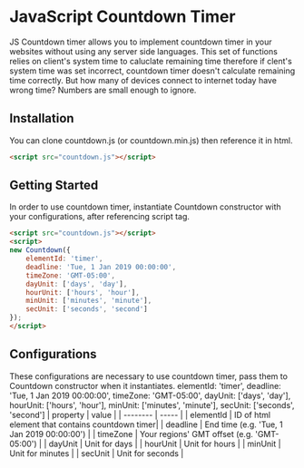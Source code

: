 # JavaScript Countdown Timer
JS Countdown timer allows you to implement countdown timer in your websites without using any server side languages. This set of functions relies on client's system time to caluclate remaining time therefore if clent's system time was set incorrect, countdown timer doesn't calculate remaining time correctly. But how many of devices connect to internet today have wrong time? Numbers are small enough to ignore.

## Installation
You can clone countdown.js (or countdown.min.js) then reference it in html.

````html
<script src="countdown.js"></script>
````

## Getting Started
In order to use countdown timer, instantiate Countdown constructor with your configurations, after referencing script tag.

````html
<script src="countdown.js"></script>
<script>
new Countdown({
	elementId: 'timer',
	deadline: 'Tue, 1 Jan 2019 00:00:00',
	timeZone: 'GMT-05:00',
	dayUnit: ['days', 'day'],
	hourUnit: ['hours', 'hour'],
	minUnit: ['minutes', 'minute'],
	secUnit: ['seconds', 'second']
});
</script>
````

## Configurations
These configurations are necessary to use countdown timer, pass them to Countdown constructor when it instantiates.
elementId: 'timer',
	deadline: 'Tue, 1 Jan 2019 00:00:00',
	timeZone: 'GMT-05:00',
	dayUnit: ['days', 'day'],
	hourUnit: ['hours', 'hour'],
	minUnit: ['minutes', 'minute'],
	secUnit: ['seconds', 'second']
| property | value |
| -------- | ----- |
| elementId | ID of html element that contains countdown timer|
| deadline | End time (e.g. 'Tue, 1 Jan 2019 00:00:00') |
| timeZone | Your regions' GMT offset (e.g. 'GMT-05:00') |
| dayUnit | Unit for days |
| hourUnit | Unit for hours |
| minUnit | Unit for minutes |
| secUnit | Unit for seconds |
